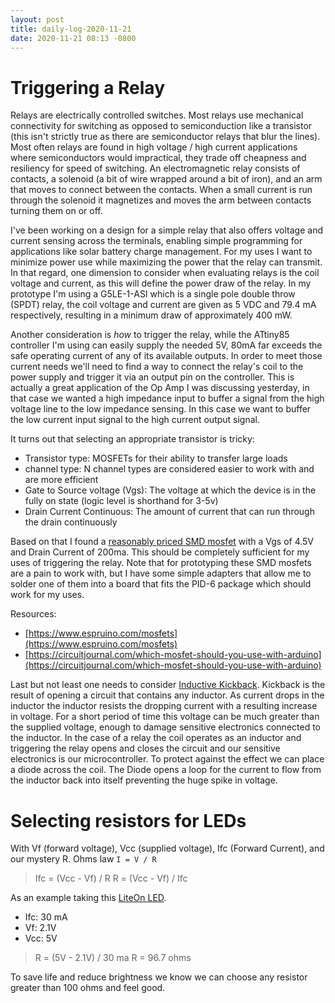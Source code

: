 ```yaml
---
layout: post
title: daily-log-2020-11-21
date: 2020-11-21 08:13 -0800
---
```


# Triggering a Relay

Relays are electrically controlled switches. Most relays use mechanical connectivity for switching as opposed to semiconduction like a transistor (this isn't strictly true as there are semiconductor relays that blur the lines). Most often relays are found in high voltage / high current applications where semiconductors would impractical, they trade off cheapness and resiliency for speed of switching. An electromagnetic relay consists of contacts, a solenoid (a bit of wire wrapped around a bit of iron), and an arm that moves to connect between the contacts. When a small current is run through the solenoid it magnetizes and moves the arm between contacts turning them on or off.

I've been working on a design for a simple relay that also offers voltage and current sensing across the terminals, enabling simple programming for applications like solar battery charge management. For my uses I want to minimize power use while maximizing the power that the relay can transmit. In that regard, one dimension to consider when evaluating relays is the coil voltage and current, as this will define the power draw of the relay. In my prototype I'm using a G5LE-1-ASI which is a single pole double throw (SPDT) relay, the coil voltage and current are given as 5 VDC and 79.4 mA respectively, resulting in a minimum draw of approximately 400 mW. 

Another consideration is *how* to trigger the relay, while the ATtiny85 controller I'm using can easily supply the needed 5V, 80mA far exceeds the safe operating current of any of its available outputs. In order to meet those current needs we'll need to find a way to connect the relay's coil to the power supply and trigger it via an output pin on the controller. This is actually a great application of the Op Amp I was discussing yesterday, in that case we wanted a high impedance input to buffer a signal from the high voltage line to the low impedance sensing. In this case we want to buffer the low current input signal to the high current output signal.

It turns out that selecting an appropriate transistor is tricky:
* Transistor type: MOSFETs for their ability to transfer large loads
* channel type: N channel types are considered easier to work with and are more efficient
* Gate to Source voltage (Vgs): The voltage at which the device is in the fully on state (logic level is shorthand for 3-5v)
* Drain Current Continuous: The amount of current that can run through the drain continuously

Based on that I found a [reasonably priced SMD mosfet](https://www.mouser.com/ProductDetail/ON-Semiconductor-Fairchild/BSS138K?qs=kDD%2FdQe9TTeCJ7OVuffPnA%3D%3D) with a Vgs of 4.5V and Drain Current of 200ma. This should be completely sufficient for my uses of triggering the relay. Note that for prototyping these SMD mosfets are a pain to work with, but I have some simple adapters that allow me to solder one of them into a board that fits the PID-6 package which should work for my uses.

Resources:
* [https://www.espruino.com/mosfets](https://www.espruino.com/mosfets)
* [https://circuitjournal.com/which-mosfet-should-you-use-with-arduino](https://circuitjournal.com/which-mosfet-should-you-use-with-arduino)

Last but not least one needs to consider [Inductive Kickback](https://en.wikipedia.org/wiki/Flyback_diode). Kickback is the result of opening a circuit that contains any inductor. As current drops in the inductor the inductor resists the dropping current with a resulting increase in voltage. For a short period of time this voltage can be much greater than the supplied voltage, enough to damage sensitive electronics connected to the inductor. In the case of a relay the coil operates as an inductor and triggering the relay opens and closes the circuit and our sensitive electronics is our microcontroller. To protect against the effect we can place a diode across the coil. The Diode opens a loop for the current to flow from the inductor back into itself preventing the huge spike in voltage.

# Selecting resistors for LEDs

With Vf (forward voltage), Vcc (supplied voltage), Ifc (Forward Current), and our mystery R. Ohms law <code>I = V / R</code>

> Ifc = (Vcc - Vf) / R
> R = (Vcc - Vf) / Ifc

As an example taking this [LiteOn LED](https://www.mouser.com/datasheet/2/239/LTL-4231N-1139959.pdf).

* Ifc: 30 mA
* Vf: 2.1V
* Vcc: 5V

> R = (5V - 2.1V) / 30 ma
> R = 96.7 ohms

To save life and reduce brightness we know we can choose any resistor greater than 100 ohms and feel good.

